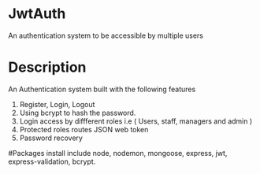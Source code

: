 # JwtAuth
An authentication system to be accessible by multiple users
# Description
An Authentication system built with the following features
1. Register, Login, Logout
2. Using bcrypt to hash the password.
3. Login access by diffferent roles i.e ( Users, staff, managers and admin )
4. Protected roles routes JSON web token
5. Password recovery

#Packages install include node, nodemon, mongoose, express, jwt, express-validation, bcrypt.
